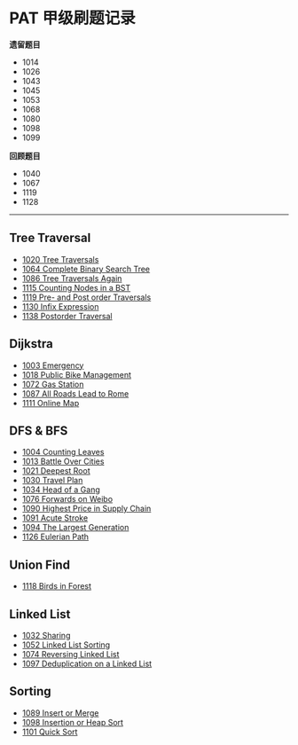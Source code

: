 # PAT 甲级刷题记录

**遗留题目**
+ 1014
+ 1026
+ 1043
+ 1045
+ 1053
+ 1068
+ 1080
+ 1098
+ 1099

**回顾题目**
+ 1040
+ 1067
+ 1119
+ 1128

<hr>

## Tree Traversal
+ [1020 Tree Traversals](./1020-Tree-Traversals.cpp)
+ [1064 Complete Binary Search Tree](./1064-Complete-Binary-Search-Tree.cpp)
+ [1086 Tree Traversals Again](./1086-Tree-Traversals-Again.cpp)
+ [1115 Counting Nodes in a BST](./1115-Counting-Nodes-in-a-BST.cpp)
+ [1119 Pre- and Post order Traversals](./1119-Pre-and-Post-order-Traversals.cpp)
+ [1130 Infix Expression](./1130-Infix-Expression.cpp)
+ [1138 Postorder Traversal](./1138-Postorder-Traversal.cpp)

## Dijkstra
+ [1003 Emergency](./1003-Emergency.cpp)
+ [1018 Public Bike Management](./1018-Public-Bike-Management.cpp)
+ [1072 Gas Station](./1072-Gas-Station.cpp)
+ [1087 All Roads Lead to Rome](./1087-All-Roads-Lead-to-Rome.cpp)
+ [1111 Online Map](./1111-Online-Map.cpp)

## DFS & BFS
+ [1004 Counting Leaves](./1004-Counting-Leaves.cpp)
+ [1013 Battle Over Cities](./1013-Battle-Over-Cities.cpp)
+ [1021 Deepest Root](./1021-Deepest-Root.cpp)
+ [1030 Travel Plan](./1030-Travel-Plan.cpp)
+ [1034 Head of a Gang](./1034-Head-of-a-Gang.cpp)
+ [1076 Forwards on Weibo](./1076-Forwards-on-Weibo.cpp)
+ [1090 Highest Price in Supply Chain](./1090-Highest-Price-in-Supply-Chain.cpp)
+ [1091 Acute Stroke](./1091-Acute-Stroke.cpp)
+ [1094 The Largest Generation](./1094-The-Largest-Generation.cpp)
+ [1126 Eulerian Path](./1126-Eulerian-Path.cpp)

## Union Find
+ [1118 Birds in Forest](./1118-Birds-in-Forest.cpp)

## Linked List
+ [1032 Sharing](./1032-Sharing.cpp)
+ [1052 Linked List Sorting](./1052-Linked-List-Sorting.cpp)
+ [1074 Reversing Linked List](./1074-Reversing-Linked-List.cpp)
+ [1097 Deduplication on a Linked List](./1097-Deduplication-on-a-Linked-List.cpp)

## Sorting
+ [1089 Insert or Merge](./1089-Insert-or-Merge.cpp)
+ [1098 Insertion or Heap Sort](./1098-Insertion-or-Heap-Sort.cpp)
+ [1101 Quick Sort](./1101-Quick-Sort.cpp)



